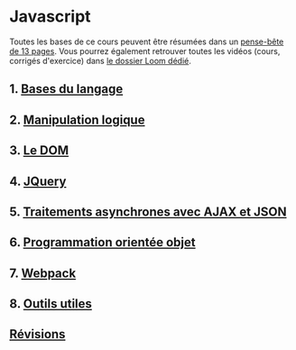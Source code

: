 # Javascript

Toutes les bases de ce cours peuvent être résumées dans un [pense-bête de 13 pages](/assets/img/js/js-cheatsheet.pdf).
Vous pourrez également retrouver toutes les vidéos (cours, corrigés d'exercice) dans [le dossier Loom dédié](https://loom.com/share/folder/e165172439f346549437df31f84c3c97).

## 1. [Bases du langage](1-bases.md)

## 2. [Manipulation logique](2-logique.md)

## 3. [Le DOM](3-dom.md)

## 4. [JQuery](4-jquery.md)

## 5. [Traitements asynchrones avec AJAX et JSON](5-ajax.md)

## 6. [Programmation orientée objet](6-poo.md)

## 7. [Webpack](90-webpack.md)

## 8. [Outils utiles](98-outils.md)

## [Révisions](99-revisions.md)